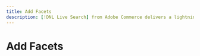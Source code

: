 ```yaml
---
title: Add Facets
description: [!DNL Live Search] from Adobe Commerce delivers a lightning fast, super-relevant, and intuitive search experience.
---
```

# Add Facets